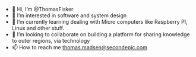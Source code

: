 - 👋 Hi, I’m @ThomasFisker
- 👀 I’m interested in software and system design 
- 🌱 I’m currently learning dealing with Micro computers like Raspberry PI, Linux and other stuff. 
- 💞️ I’m looking to collaborate on building a platform for sharing knowledge to outer regions, via technology
- 📫 How to reach me thomas.madsen@secondepic.com

<!---

--->

